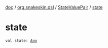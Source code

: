 [doc](../../index.md) / [org.snakeskin.dsl](../index.md) / [StateValuePair](index.md) / [state](./state.md)

# state

`val state: `[`Any`](https://kotlinlang.org/api/latest/jvm/stdlib/kotlin/-any/index.html)